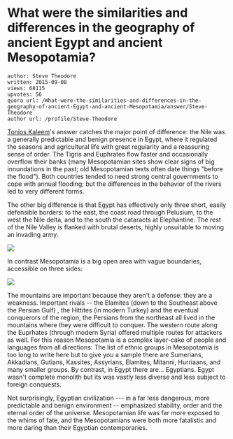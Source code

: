 # What were the similarities and differences in the geography of ancient Egypt and ancient Mesopotamia?

	author: Steve Theodore
	written: 2015-09-08
	views: 68115
	upvotes: 56
	quora url: /What-were-the-similarities-and-differences-in-the-geography-of-ancient-Egypt-and-ancient-Mesopotamia/answer/Steve-Theodore
	author url: /profile/Steve-Theodore


[Tonios Kaleem](https://www.quora.com/profile/Tonios-Kaleem)'s answer catches the major point of difference: the Nile was a generally predictable and benign presence in Egypt, where it regulated the seasons and agricultural life with great regularity and a reassuring sense of order. The Tigris and Euphrates flow faster and occasionally overflow their banks (many Mesopotamian sites show clear signs of big innundations in the past; old Mesopotamian texts often date things "before the flood"). Both countries tended to need strong central governments to cope with annual flooding; but the differences in the behavior of the rivers led to very different forms.

The other big difference is that Egypt has effectively only three short, easily defensible borders: to the east, the coast road through Pelusium, to the west the Nile delta, and to the south the cataracts at Elephantine. The rest of the Nile Valley is flanked with brutal deserts, highly unsuitable to moving an invading army.



![](https://qph.fs.quoracdn.net/main-qimg-4f122e20fe45fb3f1b9687f21f1de807)


In contrast Mesopotamia is a big open area with vague boundaries, accessible on three sides:



![](https://qph.fs.quoracdn.net/main-qimg-e42dbe35fd6cee55758dea83ca865bf1-c)


The mountains are important because they aren't a defense: they are a weakness. Important rivals -- the Elamites (down to the Southeast above the Persian Gulf) , the Hittites (in modern Turkey) and the eventual conquerors of the region, the Persians from the northeast all lived in the mountains where they were difficult to conquer. The western route along the Euprhates (through modern Syria) offered multiple routes for attackers as well. For this reason Mesopotamia is a complex layer-cake of people and languages from all directions: The list of ethnic groups in Mesopotamia is too long to write here but to give you a sample there are Sumerians, Akkadians, Gutians, Kassites, Assyrians, Elamites, Mitanni, Hurriaans, and many smaller groups. By contrast, in Egypt there are... Egyptians. Egypt wasn't complete monolith but its was vastly less diverse and less subject to foreign conquests.

Not surprisingly, Egyptian civilization --- in a far less dangerous, more predictable and benign environment -- emphasized stability, order and the eternal order of the universe. Mesopotamian life was far more exposed to the whims of fate, and the Mesopotamians were both more fatalistic and more daring than their Egyptian contemporaries.

